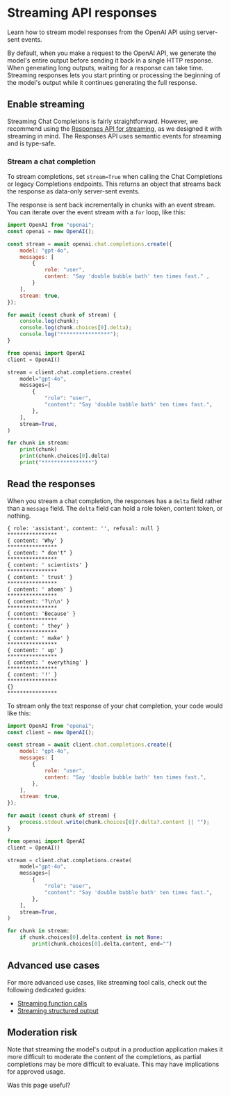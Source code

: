 Streaming API responses
=======================

Learn how to stream model responses from the OpenAI API using server-sent events.

By default, when you make a request to the OpenAI API, we generate the model's entire output before sending it back in a single HTTP response. When generating long outputs, waiting for a response can take time. Streaming responses lets you start printing or processing the beginning of the model's output while it continues generating the full response.

Enable streaming
----------------

Streaming Chat Completions is fairly straightforward. However, we recommend using the [Responses API for streaming](/docs/guides/streaming-responses?api-mode=responses), as we designed it with streaming in mind. The Responses API uses semantic events for streaming and is type-safe.

### Stream a chat completion

To stream completions, set `stream=True` when calling the Chat Completions or legacy Completions endpoints. This returns an object that streams back the response as data-only server-sent events.

The response is sent back incrementally in chunks with an event stream. You can iterate over the event stream with a `for` loop, like this:

```javascript
import OpenAI from "openai";
const openai = new OpenAI();

const stream = await openai.chat.completions.create({
    model: "gpt-4o",
    messages: [
        {
            role: "user",
            content: "Say 'double bubble bath' ten times fast." ,
        }
    ],
    stream: true,
});

for await (const chunk of stream) {
    console.log(chunk);
    console.log(chunk.choices[0].delta);
    console.log("****************");
}
```

```python
from openai import OpenAI
client = OpenAI()

stream = client.chat.completions.create(
    model="gpt-4o",
    messages=[
        {
            "role": "user",
            "content": "Say 'double bubble bath' ten times fast.",
        },
    ],
    stream=True,
)

for chunk in stream:
    print(chunk)
    print(chunk.choices[0].delta)
    print("****************")
```

Read the responses
------------------

When you stream a chat completion, the responses has a `delta` field rather than a `message` field. The `delta` field can hold a role token, content token, or nothing.

```text
{ role: 'assistant', content: '', refusal: null }
****************
{ content: 'Why' }
****************
{ content: " don't" }
****************
{ content: ' scientists' }
****************
{ content: ' trust' }
****************
{ content: ' atoms' }
****************
{ content: '?\n\n' }
****************
{ content: 'Because' }
****************
{ content: ' they' }
****************
{ content: ' make' }
****************
{ content: ' up' }
****************
{ content: ' everything' }
****************
{ content: '!' }
****************
{}
****************
```

To stream only the text response of your chat completion, your code would like this:

```javascript
import OpenAI from "openai";
const client = new OpenAI();

const stream = await client.chat.completions.create({
    model: "gpt-4o",
    messages: [
        {
            role: "user",
            content: "Say 'double bubble bath' ten times fast.",
        },
    ],
    stream: true,
});

for await (const chunk of stream) {
    process.stdout.write(chunk.choices[0]?.delta?.content || "");
}
```

```python
from openai import OpenAI
client = OpenAI()

stream = client.chat.completions.create(
    model="gpt-4o",
    messages=[
        {
            "role": "user",
            "content": "Say 'double bubble bath' ten times fast.",
        },
    ],
    stream=True,
)

for chunk in stream:
    if chunk.choices[0].delta.content is not None:
        print(chunk.choices[0].delta.content, end="")
```

Advanced use cases
------------------

For more advanced use cases, like streaming tool calls, check out the following dedicated guides:

*   [Streaming function calls](/docs/guides/function-calling#streaming)
*   [Streaming structured output](/docs/guides/structured-outputs#streaming)

Moderation risk
---------------

Note that streaming the model's output in a production application makes it more difficult to moderate the content of the completions, as partial completions may be more difficult to evaluate. This may have implications for approved usage.

Was this page useful?